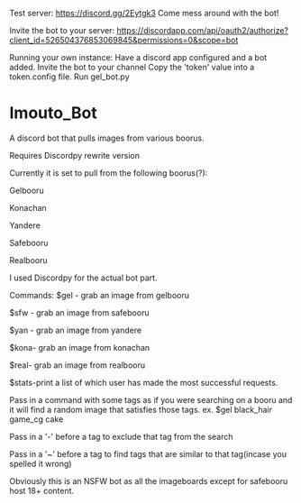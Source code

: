 Test server:
https://discord.gg/2Eytgk3
Come mess around with the bot!

Invite the bot to your server:
https://discordapp.com/api/oauth2/authorize?client_id=526504376853069845&permissions=0&scope=bot


Running your own instance:
Have a discord app configured and a bot added.
Invite the bot to your channel
Copy the 'token' value  into a token.config file.
Run gel_bot.py


# Imouto_Bot
A discord bot that pulls images from various boorus.

Requires Discordpy rewrite version

Currently it is set to pull from the following boorus(?):

Gelbooru

Konachan

Yandere

Safebooru

Realbooru


I used Discordpy for the actual bot part.


Commands:
$gel - grab an image from gelbooru

$sfw - grab an image from safebooru

$yan - grab an image from yandere

$kona- grab an image from konachan

$real- grab an image from realbooru

$stats-print a list of which user has made the most successful requests.

Pass in a command with some tags as if you were searching on a booru and it will find a random image that satisfies those tags.
ex.
$gel black_hair game_cg cake

Pass in a '-' before a tag to exclude that tag from the search

Pass in a '~' before a tag to find tags that are similar to that tag(incase you spelled it wrong)


Obviously this is an NSFW bot as all the imageboards except for safebooru host 18+ content.
